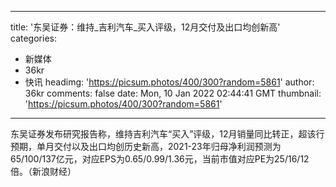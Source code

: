 
---
title: '东吴证券：维持_吉利汽车_买入评级，12月交付及出口均创新高'
categories: 
 - 新媒体
 - 36kr
 - 快讯
headimg: 'https://picsum.photos/400/300?random=5861'
author: 36kr
comments: false
date: Mon, 10 Jan 2022 02:44:41 GMT
thumbnail: 'https://picsum.photos/400/300?random=5861'
---

<div>   
东吴证券发布研究报告称，维持吉利汽车“买入”评级，12月销量同比转正，超该行预期，单月交付以及出口均创历史新高，2021-23年归母净利润预测为65/100/137亿元，对应EPS为0.65/0.99/1.36元，当前市值对应PE为25/16/12倍。（新浪财经）  
</div>
            